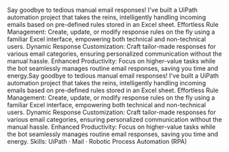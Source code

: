 Say goodbye to tedious manual email responses! I've built a UiPath automation project that takes the reins, intelligently handling incoming emails based on pre-defined rules stored in an Excel sheet.
Effortless Rule Management: Create, update, or modify response rules on the fly using a familiar Excel interface, empowering both technical and non-technical users.
Dynamic Response Customization: Craft tailor-made responses for various email categories, ensuring personalized communication without the manual hassle.
Enhanced Productivity: Focus on higher-value tasks while the bot seamlessly manages routine email responses, saving you time and energy.Say goodbye to tedious manual email responses! I've built a UiPath automation project that takes the reins, intelligently handling incoming emails based on pre-defined rules stored in an Excel sheet. Effortless Rule Management: Create, update, or modify response rules on the fly using a familiar Excel interface, empowering both technical and non-technical users. Dynamic Response Customization: Craft tailor-made responses for various email categories, ensuring personalized communication without the manual hassle. Enhanced Productivity: Focus on higher-value tasks while the bot seamlessly manages routine email responses, saving you time and energy.
Skills: UiPath · Mail · Robotic Process Automation (RPA)

